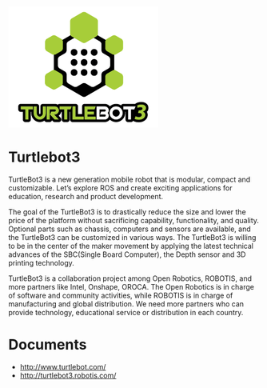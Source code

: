 <img src="https://raw.githubusercontent.com/ROBOTIS-GIT/ROBOTIS-Documents/master/wiki-images/Turtlebot3/Turtlebot3_logo.jpg" width="300">

# Turtlebot3

TurtleBot3 is a new generation mobile robot that is modular, compact and customizable. Let’s explore ROS and create exciting applications for education, research and product development.

The goal of the TurtleBot3 is to drastically reduce the size and lower the price of the platform without sacrificing capability, functionality, and quality. Optional parts such as chassis, computers and sensors are available, and the TurtleBot3 can be customized in various ways. The TurtleBot3 is willing to be in the center of the maker movement by applying the latest technical advances of the SBC(Single Board Computer), the Depth sensor and 3D printing technology.

TurtleBot3 is a collaboration project among Open Robotics, ROBOTIS, and more partners like Intel, Onshape, OROCA. The Open Robotics is in charge of software and community activities, while ROBOTIS is in charge of manufacturing and global distribution. We need more partners who can provide technology, educational service or distribution in each country.

# Documents

- http://www.turtlebot.com/
- http://turtlebot3.robotis.com/
